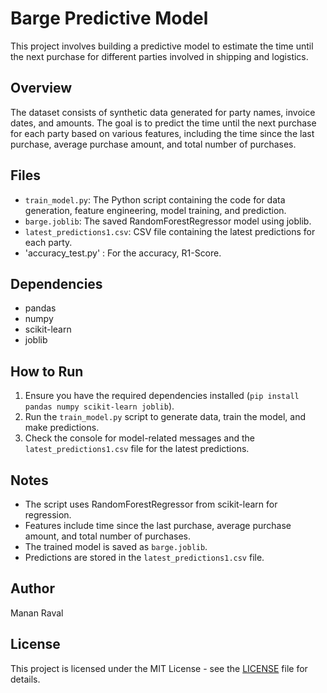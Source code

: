 # Barge Predictive Model

This project involves building a predictive model to estimate the time until the next purchase for different parties involved in shipping and logistics.

## Overview

The dataset consists of synthetic data generated for party names, invoice dates, and amounts. The goal is to predict the time until the next purchase for each party based on various features, including the time since the last purchase, average purchase amount, and total number of purchases.

## Files

- `train_model.py`: The Python script containing the code for data generation, feature engineering, model training, and prediction.
- `barge.joblib`: The saved RandomForestRegressor model using joblib.
- `latest_predictions1.csv`: CSV file containing the latest predictions for each party.
- 'accuracy_test.py' : For the accuracy, R1-Score.

## Dependencies

- pandas
- numpy
- scikit-learn
- joblib

## How to Run

1. Ensure you have the required dependencies installed (`pip install pandas numpy scikit-learn joblib`).
2. Run the `train_model.py` script to generate data, train the model, and make predictions.
3. Check the console for model-related messages and the `latest_predictions1.csv` file for the latest predictions.

## Notes

- The script uses RandomForestRegressor from scikit-learn for regression.
- Features include time since the last purchase, average purchase amount, and total number of purchases.
- The trained model is saved as `barge.joblib`.
- Predictions are stored in the `latest_predictions1.csv` file.

## Author

Manan Raval

## License

This project is licensed under the MIT License - see the [LICENSE](LICENSE) file for details.

